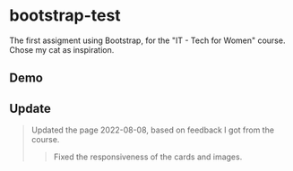 # bootstrap-test

The first assigment using Bootstrap, for the "IT - Tech for Women" course. Chose my cat as inspiration.

## Demo

<!-- [Demo](url) -->

## Update

> Updated the page 2022-08-08, based on feedback I got from the course.
>
> > Fixed the responsiveness of the cards and images.
